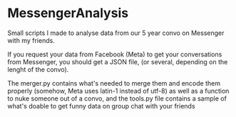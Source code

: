 # MessengerAnalysis
Small scripts I made to analyse data from our 5 year convo on Messenger with my friends.

If you request your data from Facebook (Meta) to get your conversations from Messenger, you should get a JSON file, (or several, depending on the lenght of the convo).

The merger.py contains what's needed to merge them and encode them properly (somehow, Meta uses latin-1 instead of utf-8) as well as a function to nuke someone out of a convo, and the tools.py file contains a sample of what's doable to get funny data on group chat with your friends 
